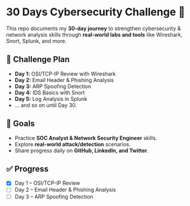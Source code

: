 # 30 Days Cybersecurity Challenge 🔐

This repo documents my **30-day journey** to strengthen cybersecurity & network analysis skills through **real-world labs and tools** like Wireshark, Snort, Splunk, and more.

## 📅 Challenge Plan
- **Day 1:** OSI/TCP-IP Review with Wireshark
- **Day 2:** Email Header & Phishing Analysis
- **Day 3:** ARP Spoofing Detection
- **Day 4:** IDS Basics with Snort
- **Day 5:** Log Analysis in Splunk
- … and so on until Day 30.

## 🎯 Goals
- Practice **SOC Analyst & Network Security Engineer** skills.
- Explore **real-world attack/detection** scenarios.
- Share progress daily on **GitHub, LinkedIn, and Twitter**.

## ✅ Progress
- [x] Day 1 – OSI/TCP-IP Review
- [ ] Day 2 – Email Header & Phishing Analysis
- [ ] Day 3 – ARP Spoofing Detection
